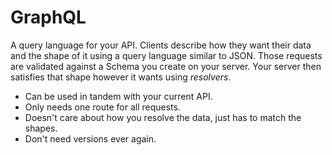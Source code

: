 # GraphQL

A query language for your API. Clients describe how they want their data and the shape of it using a query language similar to JSON. Those requests are validated against a Schema you create on your server. Your server then satisfies that shape however it wants using _resolvers_.

- Can be used in tandem with your current API.
- Only needs one route for all requests.
- Doesn't care about how you resolve the data, just has to match the shapes.
- Don't need versions ever again.